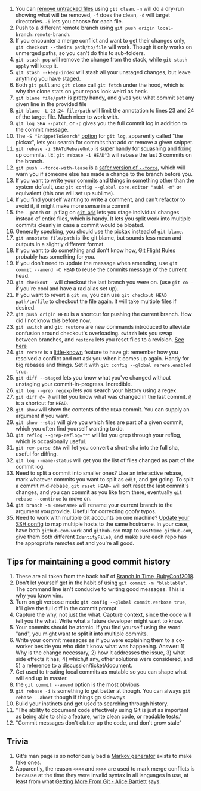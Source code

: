 1. You can [remove untracked files](https://tekin.co.uk/2019/03/delete-untracked-files-from-your-git-repository) using `git clean`. `-n` will do a dry-run showing what will be removed, `-f` does the clean, `-d` will target directories. `-i` lets you choose for each file. 
1. Push to a different remote branch using `git push origin local-branch:remote-branch`.
1. If you encounter a merge conflict and want to get their changes only, `git checkout --theirs path/to/file` will work. Though it only works on unmerged paths, so you can't do this to sub-folders.
1. `git stash pop` will remove the change from the stack, while `git stash apply` will keep it.
1. `git stash --keep-index` will stash all your unstaged changes, but leave anything you have staged.
1. Both `git pull` and `git clone` call `git fetch` under the hood, which is why the clone stats on your repos look weird as heck.
1. `git blame file/path` is pretty handy, and gives you what commit set any given line in the provided file
1. `git blame -L 23,24 file/path` will limit the annotation to lines 23 and 24 of the target file. Much nicer to work with.
1. `git log SHA --patch`, or `-p` gives you the full commit log in addition to the commit message.
1. The `-S "SnippetToSearch"` [option](https://git-scm.com/docs/git-log#Documentation/git-log.txt--Sltstringgt) for `git log`, apparently called "the pickax", lets you search for commits that add or remove a given snippet.
1. `git rebase -i SHAToRebaseOnto` is super handy for squashing and fixing up commits. I.E: `git rebase -i HEAD^3` will rebase the last 3 commits on the branch.
1. `git push --force-with-lease` is a [safer version of `--force`](https://stackoverflow.com/a/52823955), which will warn you if someone else has made a change to the branch before you.
1. If you want to write your commits and things in something other than the system default, use `git config --global core.editor "subl -m"` or equivalent (this one will set up sublime).
1. If you find yourself wanting to write a comment, and can't refactor to avoid it, it might make more sense in a commit
1. the `--patch` or `-p` flag on [`git add`](https://git-scm.com/docs/git-add#Documentation/git-add.txt---patch) lets you stage individual changes instead of entire files, which is handy. It lets you split work into multiple commits cleanly in case a commit would be bloated.
1. Generally speaking, you should use the pickax instead of `git blame`.
1. `git annotate file/path` is like git blame, but sounds less mean and outputs in a slightly different format.
1. If you want to do something and don't know how, [Git Flight Rules](https://github.com/k88hudson/git-flight-rules) probably has something for you.
1. If you don't need to update the message when amending, use `git commit --amend -C HEAD` to reuse the commits message of the current head.
1. `git checkout -` will checkout the last branch you were on. (use `git co -` if you're cool and have a rad alias set up).
1. If you want to revert a `git rm`, you can use `git checkout HEAD path/to/file` to checkout the file again. It will take multiple files if desired.
1. `git push origin HEAD` is a shortcut for pushing the current branch. How did I not know this before now.
1. `git switch` and `git restore` are new commands introduced to alleviate confusion around checkout's overloading. `switch` lets you swap between branches, and `restore` lets you reset files to a revision. [See here](https://stackoverflow.com/a/57266005/13053386)
1. `git rerere` is a [little-known](https://www.git-scm.com/book/en/v2/Git-Tools-Rerere) feature to have git remember how you resolved a conflict and not ask you when it comes up again. Handy for big rebases and things. Set it with `git config --global rerere.enabled true`.
1. `git diff --staged` lets you know what you've changed without unstaging your commit-in-progress. Incredible.
1. `git log --grep regexp` lets you search your history using a regex.
1. `git diff @~ @` will let you know what was changed in the last commit. `@` is a shortcut for `HEAD`.
1. `git show` will show the contents of the `HEAD` commit. You can supply an argument if you want.
1. `git show --stat` will give you which files are part of a given commit, which you often find yourself wanting to do.
1. `git reflog --grep-reflog="*"` will let you grep through your reflog, which is occasionally useful.
1. `git rev-parse SHA` will let you convert a short-sha into the full sha, useful for diffing.
1. `git log --name-status` will get you the list of files changed as part of the commit log.
1. Need to split a commit into smaller ones? Use an interactive rebase, mark whatever commits you want to split as `edit`, and get going. To split a commit mid-rebase, `git reset HEAD~` will soft reset the last commit's changes, and you can commit as you like from there, eventually `git rebase --continue` to move on.
1. `git branch -m <newname>` will rename your current branch to the argument you provide. Useful for correcting goofy typos.
1. Need to work with multiple Git accounts on one machine? [Update your SSH config](https://code.tutsplus.com/quick-tip-how-to-work-with-github-and-multiple-accounts--net-22574t) to map multiple hosts to the same hostname. In your case, have both `github.com-work` and `github.com` map to `HostName github.com`, give them both different `IdentityFile`s, and make sure each repo has the appropriate remotes set and you're all good.

## Tips for maintaining a good commit history
1. These are all taken from the back half of [Branch In Time, RubyConf2018](https://youtu.be/8OOTVxKDwe0?t=1107).
1. Don't let yourself get in the habit of using `git commit -m "blablabla"`. The command line isn't conducive to writing good messages. This is why you know vim.
1. Turn on git verbose mode `git config --global commit.verbose true`, it'll give the full diff in the commit prompt.
1. Capture the why, not just the what. Capture context, since the code will tell you the what. Write what a future developer might want to know.
1. Your commits should be atomic. If you find yourself using the word "and", you might want to split it into multiple commits.
1. Write your commit messages as if you were explaining them to a co-worker beside you who didn't know what was happening. Answer: 1) Why is the change necessary, 2) how it addresses the issue, 3) what side effects it has, 4) which,if any, other solutions were considered, and 5) a reference to a discussion/ticket/document.
1. Get used to treating local commits as mutable so you can shape what will end up in master.
  1. the `git commit --amend` option is the most obvious
  1. `git rebase -i` is something to get better at though. You can always `git rebase --abort` though if things go sideways
1. Build your instincts and get used to searching through history.
1. "The ability to document code effectively using Git is just as important as being able to ship a feature, write clean code, or readable tests."
1. "Commit messages don't clutter up the code, and don't grow stale"


## Trivia
1. Git's man page is so notoriously bad a [Markov generator](https://git-man-page-generator.lokaltog.net/) exists to make fake ones.
1. Apparently, the reason `<<<<` and `>>>>` are used to mark merge conflicts is because at the time they were invalid syntax in all languages in use, at least from what [Getting More From Git - Alice Bartlett](https://youtu.be/FQ4IdcrOUz0) says.
